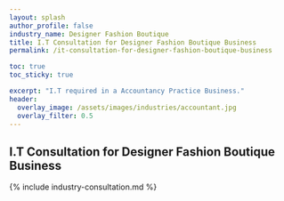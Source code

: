 ```yaml
---
layout: splash 
author_profile: false 
industry_name: Designer Fashion Boutique
title: I.T Consultation for Designer Fashion Boutique Business
permalink: /it-consultation-for-designer-fashion-boutique-business

toc: true
toc_sticky: true

excerpt: "I.T required in a Accountancy Practice Business."
header:
  overlay_image: /assets/images/industries/accountant.jpg
  overlay_filter: 0.5 
---
```


## I.T Consultation for Designer Fashion Boutique Business

{% include industry-consultation.md %}

